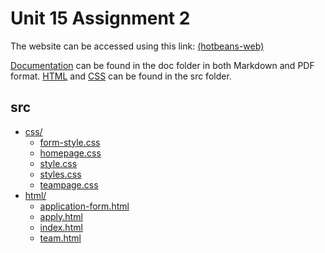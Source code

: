 # Unit 15 Assignment 2

The website can be accessed using this link: [(hotbeans-web)](https://hotbeans-web.netlify.app/home)

[Documentation](doc/U15A2-Documentation.md) can be found in the doc folder in both Markdown and PDF format. [HTML](src/html) and [CSS](src/css) can be found in the src folder.

## src

* [css/](.\src\css)
  * [form-style.css](.\src\css\form-style.css)
  * [homepage.css](.\src\css\homepage.css)
  * [style.css](.\src\css\style.css)
  * [styles.css](.\src\css\styles.css)
  * [teampage.css](.\src\css\teampage.css)
* [html/](.\src\html)
  * [application-form.html](.\src\html\application-form.html)
  * [apply.html](.\src\html\apply.html)
  * [index.html](.\src\html\index.html)
  * [team.html](.\src\html\team.html)